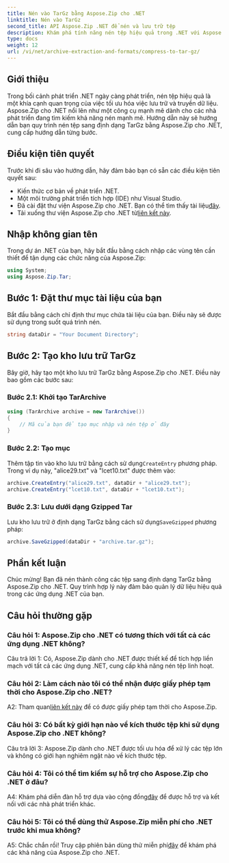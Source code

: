 ```yaml
---
title: Nén vào TarGz bằng Aspose.Zip cho .NET
linktitle: Nén vào TarGz
second_title: API Aspose.Zip .NET để nén và lưu trữ tệp
description: Khám phá tính năng nén tệp hiệu quả trong .NET với Aspose.Zip. Nén vào TarGz một cách dễ dàng.
type: docs
weight: 12
url: /vi/net/archive-extraction-and-formats/compress-to-tar-gz/
---
```

## Giới thiệu

Trong bối cảnh phát triển .NET ngày càng phát triển, nén tệp hiệu quả là một khía cạnh quan trọng của việc tối ưu hóa việc lưu trữ và truyền dữ liệu. Aspose.Zip cho .NET nổi lên như một công cụ mạnh mẽ dành cho các nhà phát triển đang tìm kiếm khả năng nén mạnh mẽ. Hướng dẫn này sẽ hướng dẫn bạn quy trình nén tệp sang định dạng TarGz bằng Aspose.Zip cho .NET, cung cấp hướng dẫn từng bước.

## Điều kiện tiên quyết

Trước khi đi sâu vào hướng dẫn, hãy đảm bảo bạn có sẵn các điều kiện tiên quyết sau:

- Kiến thức cơ bản về phát triển .NET.
- Một môi trường phát triển tích hợp (IDE) như Visual Studio.
-  Đã cài đặt thư viện Aspose.Zip cho .NET. Bạn có thể tìm thấy tài liệu[đây](https://reference.aspose.com/zip/net/).
-  Tải xuống thư viện Aspose.Zip cho .NET từ[liên kết này](https://releases.aspose.com/zip/net/).

## Nhập không gian tên

Trong dự án .NET của bạn, hãy bắt đầu bằng cách nhập các vùng tên cần thiết để tận dụng các chức năng của Aspose.Zip:

```csharp
using System;
using Aspose.Zip.Tar;
```

## Bước 1: Đặt thư mục tài liệu của bạn

Bắt đầu bằng cách chỉ định thư mục chứa tài liệu của bạn. Điều này sẽ được sử dụng trong suốt quá trình nén.

```csharp
string dataDir = "Your Document Directory";
```

## Bước 2: Tạo kho lưu trữ TarGz

Bây giờ, hãy tạo một kho lưu trữ TarGz bằng Aspose.Zip cho .NET. Điều này bao gồm các bước sau:

### Bước 2.1: Khởi tạo TarArchive

```csharp
using (TarArchive archive = new TarArchive())
{
    // Mã của bạn để tạo mục nhập và nén tệp ở đây
}
```

### Bước 2.2: Tạo mục

 Thêm tập tin vào kho lưu trữ bằng cách sử dụng`CreateEntry` phương pháp. Trong ví dụ này, "alice29.txt" và "lcet10.txt" được thêm vào:

```csharp
archive.CreateEntry("alice29.txt", dataDir + "alice29.txt");
archive.CreateEntry("lcet10.txt", dataDir + "lcet10.txt");
```

### Bước 2.3: Lưu dưới dạng Gzipped Tar

 Lưu kho lưu trữ ở định dạng TarGz bằng cách sử dụng`SaveGzipped` phương pháp:

```csharp
archive.SaveGzipped(dataDir + "archive.tar.gz");
```

## Phần kết luận

Chúc mừng! Bạn đã nén thành công các tệp sang định dạng TarGz bằng Aspose.Zip cho .NET. Quy trình hợp lý này đảm bảo quản lý dữ liệu hiệu quả trong các ứng dụng .NET của bạn.

## Câu hỏi thường gặp

### Câu hỏi 1: Aspose.Zip cho .NET có tương thích với tất cả các ứng dụng .NET không?
Câu trả lời 1: Có, Aspose.Zip dành cho .NET được thiết kế để tích hợp liền mạch với tất cả các ứng dụng .NET, cung cấp khả năng nén tệp linh hoạt.

### Câu hỏi 2: Làm cách nào tôi có thể nhận được giấy phép tạm thời cho Aspose.Zip cho .NET?

 A2: Tham quan[liên kết này](https://purchase.aspose.com/temporary-license/) để có được giấy phép tạm thời cho Aspose.Zip.

### Câu hỏi 3: Có bất kỳ giới hạn nào về kích thước tệp khi sử dụng Aspose.Zip cho .NET không?

Câu trả lời 3: Aspose.Zip dành cho .NET được tối ưu hóa để xử lý các tệp lớn và không có giới hạn nghiêm ngặt nào về kích thước tệp.

### Câu hỏi 4: Tôi có thể tìm kiếm sự hỗ trợ cho Aspose.Zip cho .NET ở đâu?

 A4: Khám phá diễn đàn hỗ trợ dựa vào cộng đồng[đây](https://forum.aspose.com/c/zip/37) để được hỗ trợ và kết nối với các nhà phát triển khác.

### Câu hỏi 5: Tôi có thể dùng thử Aspose.Zip miễn phí cho .NET trước khi mua không?

 A5: Chắc chắn rồi! Truy cập phiên bản dùng thử miễn phí[đây](https://releases.aspose.com/zip/net) để khám phá các khả năng của Aspose.Zip cho .NET.